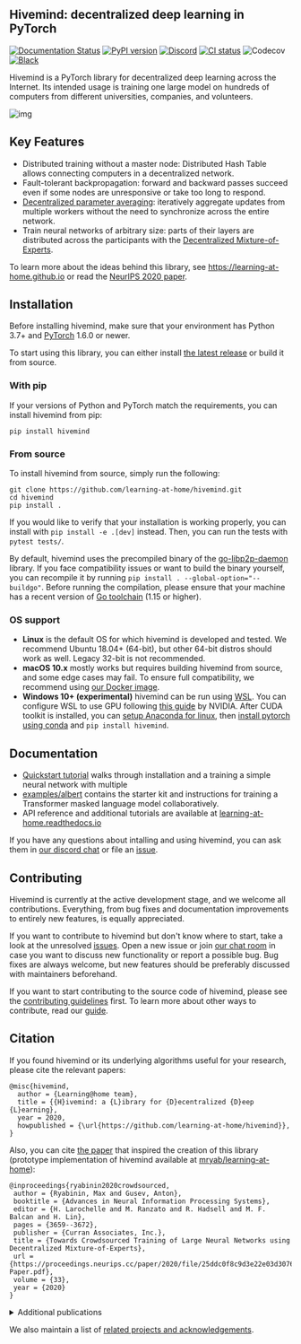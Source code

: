 ## Hivemind: decentralized deep learning in PyTorch

[![Documentation Status](https://readthedocs.org/projects/learning-at-home/badge/?version=latest)](https://learning-at-home.readthedocs.io/en/latest/?badge=latest)
[![PyPI version](https://img.shields.io/pypi/v/hivemind.svg)](https://pypi.org/project/hivemind/)
[![Discord](https://img.shields.io/static/v1?style=default&label=Discord&logo=discord&message=join)](https://discord.gg/xC7ucM8j)
[![CI status](https://github.com/learning-at-home/hivemind/actions/workflows/run-tests.yml/badge.svg?branch=master)](https://github.com/learning-at-home/hivemind/actions)
![Codecov](https://img.shields.io/codecov/c/github/learning-at-home/hivemind)
[![Black](https://img.shields.io/badge/code%20style-black-000000.svg)](https://github.com/psf/black)

Hivemind is a PyTorch library for decentralized deep learning across the Internet. Its intended usage is training one
large model on hundreds of computers from different universities, companies, and volunteers.

![img](https://i.imgur.com/GPxolxb.gif)

## Key Features

* Distributed training without a master node: Distributed Hash Table allows connecting computers in a decentralized
  network.
* Fault-tolerant backpropagation: forward and backward passes succeed even if some nodes are unresponsive or take too
  long to respond.
* [Decentralized parameter averaging](https://arxiv.org/abs/2103.03239): iteratively aggregate updates from multiple
  workers without the need to synchronize across the entire network.
* Train neural networks of arbitrary size: parts of their layers are distributed across the participants with the
  [Decentralized Mixture-of-Experts](https://arxiv.org/abs/2002.04013).

To learn more about the ideas behind this library, see https://learning-at-home.github.io or read
the [NeurIPS 2020 paper](https://arxiv.org/abs/2002.04013).

## Installation

Before installing hivemind, make sure that your environment has Python 3.7+
and [PyTorch](https://pytorch.org/get-started/locally/#start-locally) 1.6.0 or newer.

To start using this library, you can either install [the latest release](https://pypi.org/project/hivemind) or build it from source.

### With pip

If your versions of Python and PyTorch match the requirements, you can install hivemind from pip:

```
pip install hivemind
```

### From source

To install hivemind from source, simply run the following:

```
git clone https://github.com/learning-at-home/hivemind.git
cd hivemind
pip install .
```

If you would like to verify that your installation is working properly, you can install with `pip install -e .[dev]`
instead. Then, you can run the tests with `pytest tests/`.

By default, hivemind uses the precompiled binary of
the [go-libp2p-daemon](https://github.com/learning-at-home/go-libp2p-daemon) library. If you face compatibility issues
or want to build the binary yourself, you can recompile it by running `pip install . --global-option="--buildgo"`.
Before running the compilation, please ensure that your machine has a recent version
of [Go toolchain](https://golang.org/doc/install) (1.15 or higher).

### OS support
- __Linux__ is the default OS for which hivemind is developed and tested. We recommend Ubuntu 18.04+ (64-bit),
  but other 64-bit distros should work as well. Legacy 32-bit is not recommended.
- __macOS 10.x__ mostly works but requires building hivemind from source, and some edge cases may fail.
  To ensure full compatibility, we recommend using [our Docker image](https://hub.docker.com/r/learningathome/hivemind).
- __Windows 10+ (experimental)__ hivemind can be run using [WSL](https://docs.microsoft.com/ru-ru/windows/wsl/install-win10).
  You can configure WSL to use GPU following [this guide](https://docs.nvidia.com/cuda/wsl-user-guide/index.html) by NVIDIA.
  After CUDA toolkit is installed, you can [setup Anaconda for linux](https://www.anaconda.com/products/individual),
  then [install pytorch using conda](https://pytorch.org/get-started/locally/) and `pip install hivemind`.

## Documentation

* [Quickstart tutorial](https://learning-at-home.readthedocs.io/en/latest/user/quickstart.html) walks through installation
  and a training a simple neural network with multiple  
* [examples/albert](https://github.com/learning-at-home/hivemind/tree/master/examples/albert) contains the starter kit
  and instructions for training a Transformer masked language model collaboratively.
* API reference and additional tutorials are available at [learning-at-home.readthedocs.io](https://learning-at-home.readthedocs.io)

If you have any questions about intalling and using hivemind, you can ask them in 
[our discord chat](https://discord.gg/xC7ucM8j) or file an [issue](https://github.com/learning-at-home/hivemind/issues).

## Contributing

Hivemind is currently at the active development stage, and we welcome all contributions. Everything, from bug fixes and
documentation improvements to entirely new features, is equally appreciated.

If you want to contribute to hivemind but don't know where to start, take a look at the
unresolved [issues](https://github.com/learning-at-home/hivemind/issues). Open a new issue or
join [our chat room](https://discord.gg/xC7ucM8j) in case you want to discuss new functionality or
report a possible bug. Bug fixes are always welcome, but new features should be preferably discussed with maintainers
beforehand.

If you want to start contributing to the source code of hivemind, please see
the [contributing guidelines](https://github.com/learning-at-home/hivemind/blob/master/CONTRIBUTING.md) first. To learn
more about other ways to contribute, read
our [guide](https://learning-at-home.readthedocs.io/en/latest/user/contributing.html).

## Citation

If you found hivemind or its underlying algorithms useful for your research, please cite the relevant papers:

```
@misc{hivemind,
  author = {Learning@home team},
  title = {{H}ivemind: a {L}ibrary for {D}ecentralized {D}eep {L}earning},
  year = 2020,
  howpublished = {\url{https://github.com/learning-at-home/hivemind}},
}
```

Also, you can cite [the paper](https://arxiv.org/abs/2002.04013) that inspired the creation of this library
(prototype implementation of hivemind available at [mryab/learning-at-home](https://github.com/mryab/learning-at-home)):

```
@inproceedings{ryabinin2020crowdsourced,
 author = {Ryabinin, Max and Gusev, Anton},
 booktitle = {Advances in Neural Information Processing Systems},
 editor = {H. Larochelle and M. Ranzato and R. Hadsell and M. F. Balcan and H. Lin},
 pages = {3659--3672},
 publisher = {Curran Associates, Inc.},
 title = {Towards Crowdsourced Training of Large Neural Networks using Decentralized Mixture-of-Experts},
 url = {https://proceedings.neurips.cc/paper/2020/file/25ddc0f8c9d3e22e03d3076f98d83cb2-Paper.pdf},
 volume = {33},
 year = {2020}
}
```

<details>
 <summary>Additional publications</summary>

["Moshpit SGD: Communication-Efficient Decentralized Training on Heterogeneous Unreliable Devices"](https://arxiv.org/abs/2103.03239)

```
@misc{ryabinin2021moshpit,
      title={Moshpit SGD: Communication-Efficient Decentralized Training on Heterogeneous Unreliable Devices}, 
      author={Max Ryabinin and Eduard Gorbunov and Vsevolod Plokhotnyuk and Gennady Pekhimenko},
      year={2021},
      eprint={2103.03239},
      archivePrefix={arXiv},
      primaryClass={cs.LG}
}
```

["Distributed Deep Learning in Open Collaborations"](https://arxiv.org/abs/2106.10207)

```
@misc{diskin2021distributed,
      title={Distributed Deep Learning in Open Collaborations}, 
      author={Michael Diskin and Alexey Bukhtiyarov and Max Ryabinin and Lucile Saulnier and Quentin Lhoest and Anton Sinitsin and Dmitry Popov and Dmitry Pyrkin and Maxim Kashirin and Alexander Borzunov and Albert Villanova del Moral and Denis Mazur and Ilia Kobelev and Yacine Jernite and Thomas Wolf and Gennady Pekhimenko},
      year={2021},
      eprint={2106.10207},
      archivePrefix={arXiv},
      primaryClass={cs.LG}
}
```

["Secure Distributed Training at Scale"](https://arxiv.org/abs/2106.11257)

```
@misc{gorbunov2021secure,
      title={Secure Distributed Training at Scale}, 
      author={Eduard Gorbunov and Alexander Borzunov and Michael Diskin and Max Ryabinin},
      year={2021},
      eprint={2106.11257},
      archivePrefix={arXiv},
      primaryClass={cs.LG}
}
```

</details>

We also maintain a list of [related projects and
acknowledgements](https://learning-at-home.readthedocs.io/en/latest/user/acknowledgements.html).
